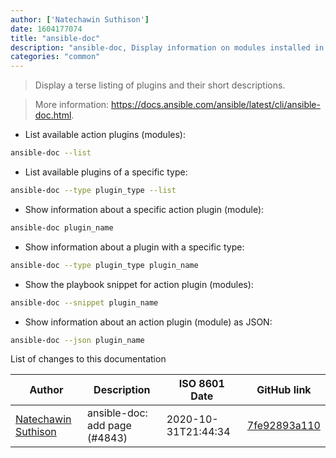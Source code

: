 ```yaml
---
author: ['Natechawin Suthison']
date: 1604177074
title: "ansible-doc"
description: "ansible-doc, Display information on modules installed in Ansible libraries."
categories: "common"
---
```

> Display a terse listing of plugins and their short descriptions.

> More information: <https://docs.ansible.com/ansible/latest/cli/ansible-doc.html>.

- List available action plugins (modules):

```bash
ansible-doc --list
```

- List available plugins of a specific type:

```bash
ansible-doc --type plugin_type --list
```

- Show information about a specific action plugin (module):

```bash
ansible-doc plugin_name
```

- Show information about a plugin with a specific type:

```bash
ansible-doc --type plugin_type plugin_name
```

- Show the playbook snippet for action plugin (modules):

```bash
ansible-doc --snippet plugin_name
```

- Show information about an action plugin (module) as JSON:

```bash
ansible-doc --json plugin_name
```
List of changes to this documentation


Author | Description | ISO 8601 Date | GitHub link
------|-----|-----|-----
[Natechawin Suthison](mailto:natechawin@gmail.com) | ansible-doc: add page (#4843) | 2020-10-31T21:44:34 | [7fe92893a110](https://github.com/tldr-pages/tldr/commit/7fe92893a11086e6e7289ef367b3962c00689585)

